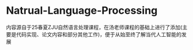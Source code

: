 # Natrual-Language-Processing
内容源自于25春夏ZJU自然语言处理课程，在汤老师课程的基础上进行了添加(主要是代码实现、论文内容和部分其他工作)，便于从始至终了解当代人工智能的发展
